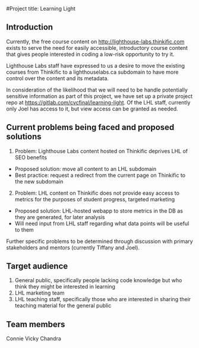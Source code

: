 #Project title: Learning Light

## Introduction

Currently, the free course content on http://lighthouse-labs.thinkific.com exists to serve the need for easily accessible, introductory course content that gives people interested in coding a low-risk opportunity to try it.

Lighthouse Labs staff have expressed to us a desire to move the existing courses from Thinkific to a lighthouselabs.ca subdomain to have more control over the content and its metadata.

In consideration of the likelihood that we will need to be handle potentially sensitive information as part of this project, we have set up a private project repo at https://gitlab.com/cvcfinal/learning-light. Of the LHL staff, currently only Joel has access to it, but view access can be granted as needed.

## Current problems being faced and proposed solutions

1. Problem: Lighthouse Labs content hosted on Thinkific deprives LHL of SEO benefits
  - Proposed solution: move all content to an LHL subdomain
  - Best practice: request a redirect from the current page on Thinkific to the new subdomain

2. Problem: LHL content on Thinkific does not provide easy access to metrics for the purposes of student progress, targeted marketing
  - Proposed solution: LHL-hosted webapp to store metrics in the DB as they are generated, for later analysis
  - Will need input from LHL staff regarding what data points will be useful to them

Further specific problems to be determined through discussion with primary stakeholders and mentors (currently Tiffany and Joel).

## Target audience

1. General public, specifically people lacking code knowledge but who think they might be interested in learning
2. LHL marketing team
3. LHL teaching staff, specifically those who are interested in sharing their teaching material for the general public

## Team members
Connie
Vicky
Chandra
